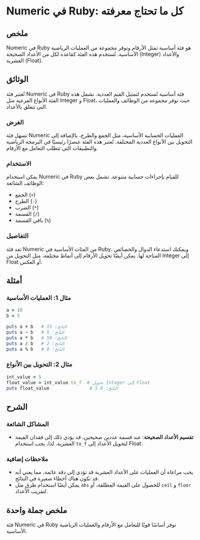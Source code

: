 <!--
Meta Description: # Numeric في Ruby: كل ما تحتاج معرفته ## ملخص Numeric في Ruby هو فئة أساسية تمثل الأرقام وتوفر مجموعة من العمليات الرياضية الأساسية. تُستخدم هذه الفئة...
Meta Keywords: ruby, numeric, إلى, فئة, puts
-->

# Numeric في Ruby: كل ما تحتاج معرفته

## ملخص
Numeric في Ruby هو فئة أساسية تمثل الأرقام وتوفر مجموعة من العمليات الرياضية الأساسية. تُستخدم هذه الفئة كقاعدة لكل من الأعداد الصحيحة (Integer) والأعداد العشرية (Float).

## الوثائق
تُعتبر فئة Numeric في Ruby فئة أساسية تُستخدم لتمثيل القيم العددية. تشمل هذه الفئة الأنواع الفرعية مثل Integer و Float، حيث توفر مجموعة من الوظائف والعمليات التي تتعلق بالأعداد.

### الغرض
تسهل فئة Numeric العمليات الحسابية الأساسية، مثل الجمع والطرح، بالإضافة إلى التحويل بين الأنواع العددية المختلفة. تُعتبر هذه الفئة عنصرًا رئيسيًا في البرمجة الرياضية والتطبيقات التي تتطلب التعامل مع الأرقام.

### الاستخدام
يمكن استخدام Numeric في Ruby للقيام بإجراءات حسابية متنوعة. تشمل بعض الوظائف الشائعة:

- الجمع (`+`)
- الطرح (`-`)
- الضرب (`*`)
- القسمة (`/`)
- باقي القسمة (`%`)

### التفاصيل
تعد فئة Numeric من الفئات الأساسية في Ruby، ويمكنك استدعاء الدوال والخصائص المتاحة لها. يمكن أيضًا تحويل الأرقام إلى أنماط مختلفة، مثل التحويل من Integer إلى Float أو العكس.

## أمثلة
### مثال 1: العمليات الأساسية
```ruby
a = 10
b = 5

puts a + b   # الناتج: 15
puts a - b   # الناتج: 5
puts a * b   # الناتج: 50
puts a / b   # الناتج: 2
puts a % b   # الناتج: 0
```

### مثال 2: التحويل بين الأنواع
```ruby
int_value = 5
float_value = int_value.to_f  # تحويل Integer إلى Float
puts float_value               # الناتج: 5.0
```

## الشرح
### المشاكل الشائعة
- **تقسيم الأعداد الصحيحة**: عند قسمة عددين صحيحين، قد يؤدي ذلك إلى فقدان القيمة العشرية. لذا، يجب استخدام `to_f` لتحويل الأعداد إلى Float.
  
### ملاحظات إضافية
- يجب مراعاة أن العمليات على الأعداد العشرية قد تؤدي إلى دقة عائمة، مما يعني أنه قد تكون هناك أخطاء صغيرة في النتائج.
- يمكن أيضًا استخدام طرق مثل `abs` للحصول على القيمة المطلقة، أو `ceil` و `floor` لتقريب الأعداد.

## ملخص جملة واحدة
فئة Numeric في Ruby توفر أساسًا قويًا للتعامل مع الأرقام والعمليات الرياضية الأساسية.